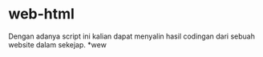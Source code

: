 # web-html
Dengan adanya script ini kalian dapat menyalin hasil codingan dari sebuah website dalam sekejap. *wew
